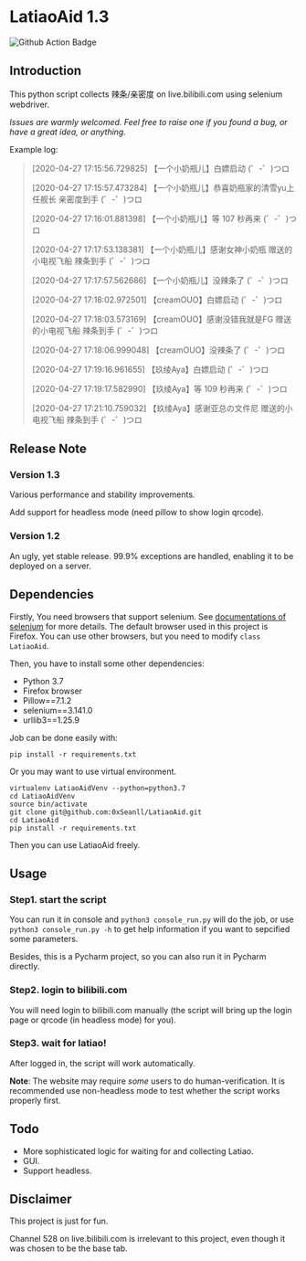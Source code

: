 # LatiaoAid 1.3

![Github Action Badge](https://github.com/0xSeanll/LatiaoAid/workflows/LatiaoAid/badge.svg)

## Introduction

This python script collects 辣条/亲密度 on live.bilibili.com using selenium webdriver.

*Issues are warmly welcomed. Feel free to raise one if you found a bug, or have a great idea, or anything.*

Example log:

>[2020-04-27 17:15:56.729825] 【一个小奶瓶儿】白嫖启动 (゜-゜)つロ 
>
>[2020-04-27 17:15:57.473284] 【一个小奶瓶儿】恭喜奶瓶家的清雪yu上任舰长 亲密度到手 (゜-゜)つロ 
>
>[2020-04-27 17:16:01.881398] 【一个小奶瓶儿】等 107 秒再来 (゜-゜)つロ 
>
>[2020-04-27 17:17:53.138381] 【一个小奶瓶儿】感谢女神小奶瓶 赠送的小电视飞船 辣条到手 (゜-゜)つロ 
>
>[2020-04-27 17:17:57.562686] 【一个小奶瓶儿】没辣条了 (゜-゜)つロ 
>
>[2020-04-27 17:18:02.972501] 【creamOUO】白嫖启动 (゜-゜)つロ 
>
>[2020-04-27 17:18:03.573169] 【creamOUO】感谢没错我就是FG 赠送的小电视飞船 辣条到手 (゜-゜)つロ 
>
>[2020-04-27 17:18:06.999048] 【creamOUO】没辣条了 (゜-゜)つロ 
>
>[2020-04-27 17:19:16.961655] 【玖绫Aya】白嫖启动 (゜-゜)つロ 
>
>[2020-04-27 17:19:17.582990] 【玖绫Aya】等 109 秒再来 (゜-゜)つロ 
>
>[2020-04-27 17:21:10.759032] 【玖绫Aya】感谢亚总の文件尼 赠送的小电视飞船 辣条到手 (゜-゜)つロ 

## Release Note

### Version 1.3

Various performance and stability improvements.

Add support for headless mode (need pillow to show login qrcode).

### Version 1.2

An ugly, yet stable release. 99.9% exceptions are handled, enabling it to be deployed on a server.

## Dependencies

Firstly, You need browsers that support selenium. See [documentations of selenium](https://selenium-python.readthedocs.io/installation.html#drivers) for more details. The default browser used in this project is Firefox. You can use other browsers, but you need to modify `class LatiaoAid`.

Then, you have to install some other dependencies:
- Python 3.7
- Firefox browser
- Pillow==7.1.2
- selenium==3.141.0
- urllib3==1.25.9

Job can be done easily with:
 
```shell script
pip install -r requirements.txt
```

Or you may want to use virtual environment.

```shell script
virtualenv LatiaoAidVenv --python=python3.7
cd LatiaoAidVenv
source bin/activate
git clone git@github.com:0xSeanll/LatiaoAid.git
cd LatiaoAid
pip install -r requirements.txt
```

Then you can use LatiaoAid freely.

## Usage

### Step1. start the script

You can run it in console and ```python3 console_run.py``` will do the job, or use ```python3 console_run.py -h``` to get help information if you want to sepcified some parameters.

Besides, this is a Pycharm project, so you can also run it in Pycharm directly.

### Step2. login to bilibili.com
You will need login to bilibili.com manually (the script will bring up the login page or qrcode (in headless mode) for you).

### Step3. wait for latiao! 
After logged in, the script will work automatically.

**Note**: The website may require *some* users to do human-verification. It is recommended use non-headless mode to test whether the script works properly first.

## Todo

- More sophisticated logic for waiting for and collecting Latiao.
- GUI.
- Support headless.

## Disclaimer

This project is just for fun.

Channel 528 on live.bilibili.com is irrelevant to this project, even though it was chosen to be the base tab.

